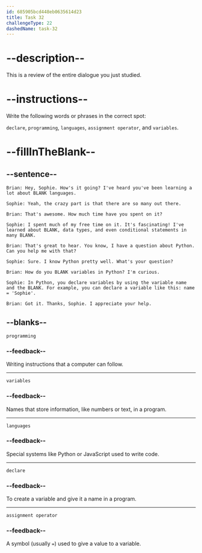 ```yaml
---
id: 685905bcd448eb0635614d23
title: Task 32
challengeType: 22
dashedName: task-32
---
```


<!-- REVIEW -->

# --description--

This is a review of the entire dialogue you just studied.

# --instructions--

Write the following words or phrases in the correct spot:

`declare`, `programming`, `languages`, `assignment operator`, and `variables`.

# --fillInTheBlank--

## --sentence--

`Brian: Hey, Sophie. How's it going? I've heard you've been learning a lot about BLANK languages.`

`Sophie: Yeah, the crazy part is that there are so many out there.`

`Brian: That's awesome. How much time have you spent on it?`

`Sophie: I spent much of my free time on it. It's fascinating! I've learned about BLANK, data types, and even conditional statements in many BLANK.`

`Brian: That's great to hear. You know, I have a question about Python. Can you help me with that?`

`Sophie: Sure. I know Python pretty well. What's your question?`

`Brian: How do you BLANK variables in Python? I'm curious.`

`Sophie: In Python, you declare variables by using the variable name and the BLANK. For example, you can declare a variable like this: name = 'Sophie'.`

`Brian: Got it. Thanks, Sophie. I appreciate your help.`

## --blanks--

`programming`

### --feedback--

Writing instructions that a computer can follow.

---

`variables`

### --feedback--

Names that store information, like numbers or text, in a program.

---

`languages`

### --feedback--

Special systems like Python or JavaScript used to write code.

---

`declare`

### --feedback--

To create a variable and give it a name in a program.

---

`assignment operator`

### --feedback--

A symbol (usually `=`) used to give a value to a variable.
